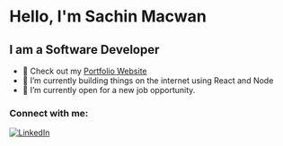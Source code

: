 # Hello, I'm Sachin Macwan 

## I am a Software Developer

- 🔭 Check out my [Portfolio Website](https://sach7n.netlify.app/)
- 🌱 I’m currently building things on the internet using React and Node
- 🤔 I’m currently open for a new job opportunity.

### Connect with me:

<div>
   <a href="https://www.linkedin.com/in/sachin-macwan-727352163/"><img src="https://img.shields.io/badge/Linkedin-0077b5?style=for-the-badge&logo=linkedin" alt="LinkedIn" /></a>
</div>
